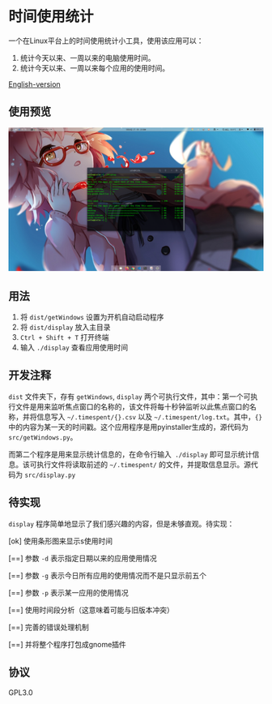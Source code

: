# 时间使用统计
一个在Linux平台上的时间使用统计小工具，使用该应用可以：
1. 统计今天以来、一周以来的电脑使用时间。
2. 统计今天以来、一周以来每个应用的使用时间。

[English-version](README_en.md)

## 使用预览
![new-version](picture/3.png)

## 用法
1. 将 `dist/getWindows` 设置为开机自动启动程序
2. 将 `dist/display` 放入主目录
3. `Ctrl + Shift + T` 打开终端
4. 输入 `./display` 查看应用使用时间

## 开发注释
`dist` 文件夹下，存有 `getWindows`, `display` 两个可执行文件，其中：第一个可执行文件是用来监听焦点窗口的名称的，该文件将每十秒钟监听以此焦点窗口的名称，并将信息写入 `~/.timespent/{}.csv` 以及 `~/.timespent/log.txt`。其中，`{}` 中的内容为某一天的时间戳。这个应用程序是用pyinstaller生成的，源代码为 `src/getWindows.py`。

而第二个程序是用来显示统计信息的，在命令行输入` ./display` 即可显示统计信息。该可执行文件将读取前述的 `~/.timespent/` 的文件，并提取信息显示。源代码为 `src/display.py`

## 待实现
`display` 程序简单地显示了我们感兴趣的内容，但是未够直观。待实现：

[ok] 使用条形图来显示s使用时间

[==] 参数 `-d` 表示指定日期以来的应用使用情况

[==] 参数 `-g` 表示今日所有应用的使用情况而不是只显示前五个

[==] 参数 `-p` 表示某一应用的使用情况

[==] 使用时间段分析（这意味着可能与旧版本冲突）

[==] 完善的错误处理机制

[==] 并将整个程序打包成gnome插件


## 协议
GPL3.0